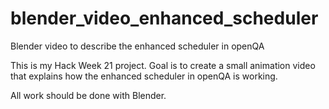 # blender_video_enhanced_scheduler
Blender video to describe the enhanced scheduler in openQA

This is my Hack Week 21 project. Goal is to create a small
animation video that explains how the enhanced scheduler in
openQA is working. 

All work should be done with Blender. 
